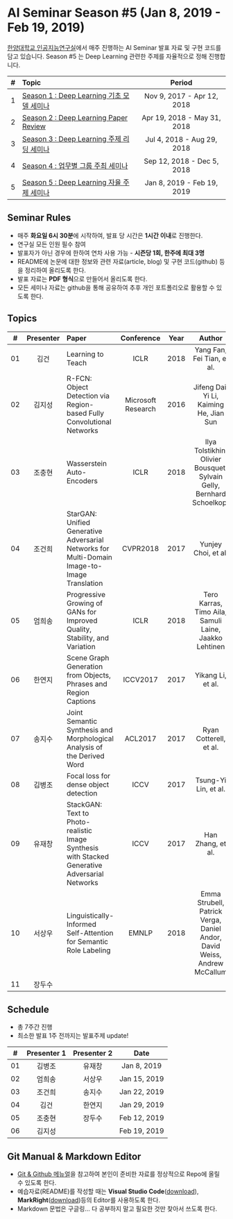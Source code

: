 # AI Seminar Season #5 (Jan 8, 2019 - Feb 19, 2019)
[한양대학교 인공지능연구실](http://ai.hanyang.ac.kr/)에서 매주 진행하는 AI Seminar 발표 자료 및 구현 코드를 담고 있습니다. Season #5 는 Deep Learning 관련한 주제를 자율적으로 정해 진행합니다.

|#  | Topic                                  | Period |
|:--|:---------------------------------------|:---------------:|
|1  | [Season 1 : Deep Learning 기초 모델 세미나](https://github.com/roomylee/deep-learning-seminar/tree/master/season_1)  | Nov 9, 2017 - Apr 12, 2018|
|2  | [Season 2 : Deep Learning Paper Review](https://github.com/roomylee/deep-learning-seminar/tree/master/season_2) | Apr 19, 2018 - May 31, 2018 |
|3  | [Season 3 : Deep Learning 주제 리딩 세미나](https://github.com/roomylee/deep-learning-seminar/tree/master/season_3) | Jul 4, 2018 - Aug 29, 2018 |
|4  | [Season 4 : 업무별 그룹 주최 세미나](https://github.com/roomylee/deep-learning-seminar/tree/master/season_4) |  Sep 12, 2018 - Dec 5, 2018 |
|5  | [Season 5 : Deep Learning 자율 주제 세미나](https://github.com/roomylee/deep-learning-seminar) |  Jan 8, 2019 - Feb 19, 2019 |

## Seminar Rules
* 매주 **화요일 6시 30분**에 시작하여, 발표 당 시간은 **1시간 이내**로 진행한다.
* 연구실 모든 인원 필수 참여
* 발표자가 아닌 경우에 한하여 연차 사용 가능 - **시즌당 1회, 한주에 최대 3명**
* README에 논문에 대한 정보와 관련 자료(article, blog) 및 구현 코드(github) 등을 정리하여 올리도록 한다.
* 발표 자료는 **PDF 형식**으로 만들어서 올리도록 한다.
* 모든 세미나 자료는 github을 통해 공유하여 추후 개인 포트폴리오로 활용할 수 있도록 한다.

## Topics
| # | Presenter | Paper | Conference | Year | Author | PDF |
|:--:|:--:|:--|:--:|:--:|:--:|:--:|
| 01 | 김건 | Learning to Teach | ICLR | 2018 | Yang Fan, Fei Tian, et al. | [PDF](https://arxiv.org/pdf/1805.03643.pdf) |
| 02 | 김지성 | R-FCN: Object Detection via Region-based Fully Convolutional Networks | Microsoft Research | 2016 | Jifeng Dai, Yi Li, Kaiming He, Jian Sun | [PDF](https://arxiv.org/pdf/1605.06409.pdf) |
| 03 | 조충현 | Wasserstein Auto-Encoders | ICLR | 2018 | Ilya Tolstikhin, Olivier Bousquet, Sylvain Gelly, Bernhard Schoelkopf | [PDF](https://arxiv.org/pdf/1711.01558.pdf) |
| 04 | 조건희 | StarGAN: Unified Generative Adversarial Networks for Multi-Domain Image-to-Image Translation | CVPR2018 | 2017 | Yunjey Choi, et al. | [PDF](https://arxiv.org/pdf/1711.09020.pdf) |
| 05 | 엄희송 | Progressive Growing of GANs for Improved Quality, Stability, and Variation | ICLR | 2018 | Tero Karras, Timo Aila, Samuli Laine, Jaakko Lehtinen | [PDF](https://arxiv.org/pdf/1710.10196.pdf) |
| 06 | 한연지 | Scene Graph Generation from Objects, Phrases and Region Captions | ICCV2017 | 2017 | Yikang Li, et al. | [PDF](https://arxiv.org/pdf/1707.09700.pdf) |
| 07 | 송지수 | Joint Semantic Synthesis and Morphological Analysis of the Derived Word | ACL2017 | 2017 | Ryan Cotterell, et al. | [PDF](https://arxiv.org/pdf/1701.00946.pdf) |
| 08 | 김병조 | Focal loss for dense object detection | ICCV | 2017 | Tsung-Yi Lin, et al. | [PDF](https://arxiv.org/pdf/1708.02002.pdf) |
| 09 | 유재창 | StackGAN: Text to Photo-realistic Image Synthesis with Stacked Generative Adversarial Networks | ICCV | 2017 | Han Zhang, et al. | [PDF](https://arxiv.org/pdf/1710.10916.pdf) |
| 10 | 서상우 | Linguistically-Informed Self-Attention for Semantic Role Labeling | EMNLP | 2018 | Emma Strubell, Patrick Verga, Daniel Andor, David Weiss, Andrew McCallum | [PDF](https://arxiv.org/pdf/1804.08199.pdf) |
| 11 | 장두수 |  |  |  |  |  |

## Schedule
* 총 7주간 진행
* 최소한 발표 1주 전까지는 발표주제 update!

| # | Presenter 1 | Presenter 2 | Date |
|:--:|:--:|:--:|:--:|
| 01 | 김병조 | 유재창 | Jan 8, 2019 |
| 02 | 엄희송 | 서상우 | Jan 15, 2019 |
| 03 | 조건희 | 송지수 | Jan 22, 2019 |
| 04 | 김건 | 한연지 | Jan 29, 2019 |
| 05 | 조충현 | 장두수 | Feb 12, 2019 |
| 06 | 김지성 |  | Feb 19, 2019 |

## Git Manual & Markdown Editor
* [Git & Github 메뉴얼](https://github.com/roomylee/deep-learning-seminar/blob/master/git%20%26%20github.pdf)을 참고하여 본인이 준비한 자료를 정상적으로 Repo에 올릴 수 있도록 한다.
* 예습자료(README)를 작성할 때는 **Visual Studio Code**([download](https://code.visualstudio.com/Download)), **MarkRight**([download](https://github.com/dvcrn/markright/releases/download/0.1.11/MarkRight_Windows64.exe))등의 Editor를 사용하도록 한다.
* Markdown 문법은 구글링... 다 공부하지 말고 필요한 것만 찾아서 쓰도록 한다.